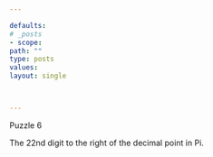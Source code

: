 ```yaml
---

defaults:
# _posts
- scope:
path: ""
type: posts
values:
layout: single



---
```


Puzzle 6

The 22nd digit to the right of the decimal point in Pi.







